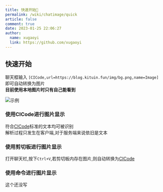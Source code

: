 ```yaml
---
title: 快速开始🎈
permalink: /wiki/chatimage/quick
article: false
comment: true
date: 2023-01-25 22:06:27
author: 
  name: xugaoyi
  link: https://github.com/xugaoyi
---
```



## 快速开始

聊天框输入 `[CICode,url=https://blog.kituin.fun/img/bg.png,name=Image]`  即可自动转换为图片  
**目前使用本地图片时只有自己能看到**

![示例](/img/quick.png)

### 使用CICode进行图片显示
符合[CICode](/wiki/chatimage/code)标准的文本均可被识别  
解析过程只发生在客户端,对于服务端来说依旧是文本

### 使用剪切板进行图片显示
打开聊天栏,按下`Ctrl+V`,若剪切板内存在图片,则自动转换为[CICode](/wiki/chatimage/code)  


### 使用命令进行图片显示
这个还没写